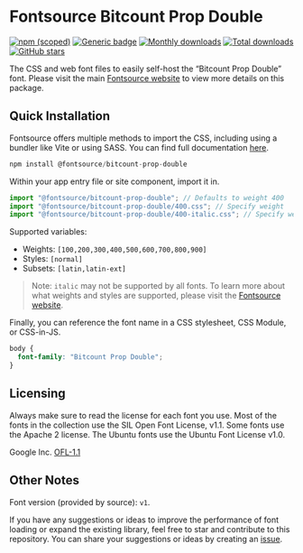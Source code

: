 # Fontsource Bitcount Prop Double

[![npm (scoped)](https://img.shields.io/npm/v/@fontsource/bitcount-prop-double?color=brightgreen)](https://www.npmjs.com/package/@fontsource/bitcount-prop-double) [![Generic badge](https://img.shields.io/badge/fontsource-passing-brightgreen)](https://github.com/fontsource/fontsource) [![Monthly downloads](https://badgen.net/npm/dm/@fontsource/bitcount-prop-double)](https://github.com/fontsource/fontsource) [![Total downloads](https://badgen.net/npm/dt/@fontsource/bitcount-prop-double)](https://github.com/fontsource/fontsource) [![GitHub stars](https://img.shields.io/github/stars/fontsource/fontsource.svg?style=social&label=Star)](https://github.com/fontsource/fontsource/stargazers)

The CSS and web font files to easily self-host the “Bitcount Prop Double” font. Please visit the main [Fontsource website](https://fontsource.org/fonts/bitcount-prop-double) to view more details on this package.

## Quick Installation

Fontsource offers multiple methods to import the CSS, including using a bundler like Vite or using SASS. You can find full documentation [here](https://fontsource.org/docs/getting-started/introduction).

```javascript
npm install @fontsource/bitcount-prop-double
```

Within your app entry file or site component, import it in.

```javascript
import "@fontsource/bitcount-prop-double"; // Defaults to weight 400
import "@fontsource/bitcount-prop-double/400.css"; // Specify weight
import "@fontsource/bitcount-prop-double/400-italic.css"; // Specify weight and style
```

Supported variables:
- Weights: `[100,200,300,400,500,600,700,800,900]`
- Styles: `[normal]`
- Subsets: `[latin,latin-ext]`

> Note: `italic` may not be supported by all fonts. To learn more about what weights and styles are supported, please visit the [Fontsource website](https://fontsource.org/fonts/bitcount-prop-double).

Finally, you can reference the font name in a CSS stylesheet, CSS Module, or CSS-in-JS.

```css
body {
  font-family: "Bitcount Prop Double";
}
```

## Licensing
Always make sure to read the license for each font you use. Most of the fonts in the collection use the SIL Open Font License, v1.1. Some fonts use the Apache 2 license. The Ubuntu fonts use the Ubuntu Font License v1.0.

Google Inc.
[OFL-1.1](http://scripts.sil.org/OFL)

## Other Notes
Font version (provided by source): `v1`.

If you have any suggestions or ideas to improve the performance of font loading or expand the existing library, feel free to star and contribute to this repository. You can share your suggestions or ideas by creating an [issue](https://github.com/fontsource/fontsource/issues).